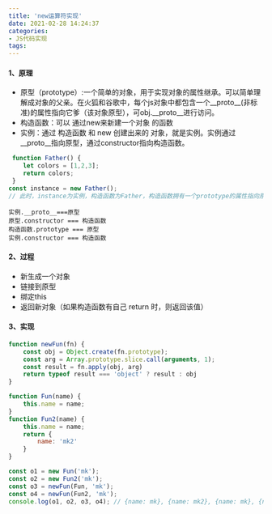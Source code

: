 ```yaml
---
title: 'new运算符实现'
date: 2021-02-28 14:24:37
categories:
- JS代码实现
tags:
---
```


#### 1、原理
- 原型（prototype）:一个简单的对象，用于实现对象的属性继承。可以简单理解成对象的父亲。在火狐和谷歌中，每个js对象中都包含一个__proto__(非标准)的属性指向它爹（该对象原型），可obj.__proto__进行访问。
- 构造函数：可以  通过new来新建一个对象  的函数
- 实例：通过 构造函数 和 new 创建出来的 对象，就是实例。实例通过__proto__指向原型，通过constructor指向构造函数。
```js
 function Father() {
    let colors = [1,2,3];
    return colors;
 }
const instance = new Father();
// 此时，instance为实例，构造函数为Father，构造函数拥有一个prototype的属性指向原型
```

```text
实例.__proto__===原型
原型.constructor === 构造函数
构造函数.prototype === 原型
实例.constructor === 构造函数 
```

#### 2、过程
- 新生成一个对象
- 链接到原型
- 绑定this
- 返回新对象（如果构造函数有自己 return 时，则返回该值）

#### 3、实现
```js
function newFun(fn) {
    const obj = Object.create(fn.prototype);
    const arg = Array.prototype.slice.call(arguments, 1);
    const result = fn.apply(obj, arg)
    return typeof result === 'object' ? result : obj
}

function Fun(name) {
    this.name = name;
}
function Fun2(name) {
    this.name = name;
    return {
        name: 'mk2'
    }
}

const o1 = new Fun('mk');
const o2 = new Fun2('mk');
const o3 = newFun(Fun, 'mk');
const o4 = newFun(Fun2, 'mk');
console.log(o1, o2, o3, o4); // {name: mk}, {name: mk2}, {name: mk}, {name: mk2}
```
